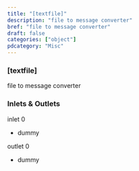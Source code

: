 ```yaml
---
title: "[textfile]"
description: "file to message converter"
bref: "file to message converter"
draft: false
categories: ["object"]
pdcategory: "Misc"
---
```


### [textfile]

file to message converter

### Inlets & Outlets

inlet 0

 - dummy

outlet 0

 - dummy
 

